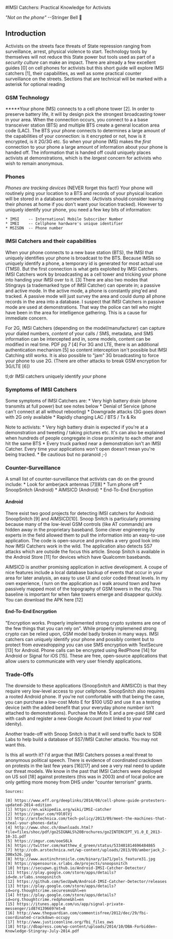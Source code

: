 
#IMSI Catchers: Practical Knowledge for Activists 


_"Not on the phone"_   --Stringer Bell 
:no_mobile_phones:

## Introduction

Activists on the streets face threats of State repression ranging from surveillance, arrest, physical violence to start. Technology tools by themselves will not reduce this State power but tools used as part of a _security culture_ can make an impact.  There are already a few excellent guides [0] on cell phones for activists but this short guide will explore IMSI catchers [1], their capabilities, as well as some practical counter surveillance on the streets. Sections that are technical will be marked with a asterisk for optional reading

### GSM Technology

*****Your phone (MS) connects to a cell phone tower [2]. In order to preserve battery life, it will by design pick the strongest broadcasting tower in your area. When the connection occurs, you connect to a a base transceiver station (BTS) and multiple BTS create a general location area code (LAC).  The BTS your phone connects to determines a large amount of the capabilities of your connection: is it encrypted or not, how is it encrypted, is it 2G/3G etc. So when your phone (MS) makes the _first_ connection to your phone a large amount of information about your phone is handed off.  The information that is handed off could uniquely places activists at demonstrations, which is the _largest_ concern for activists who wish to remain anonymous.

### Phones

_Phones_ _are_ _tracking_ _devices_ (NEVER forget this fact!) Your phone will routinely ping your location to a BTS and records of your physical location will be stored in a database somewhere. (Activists should consider leaving their phones at home if you don't want your location tracked). However to uniquely identify your phone, you need a few key bits of information:
	
	* IMSI    -- International Mobile Subscriber Number
	* IMEI    -- Cellphone hardware's unique identifier
	* MSISDN  -- Phone number 

### IMSI Catchers and their capabilities

When your phone connects to a new base station (BTS), the IMSI that uniquely identifies your phone is broadcast to the BTS. Because IMSIs so uniquely identify a phone, a temporary id is generated for most actual use (TMSI).  But the first connection is what gets exploited by IMSI Catchers. IMSI Catchers work by broadcasting as a cell tower and tricking your phone into handing your IMSI over to it. [3] There are also two modes that Stingrays (a trademarked type of IMSI Catcher) can operate in; a passive and active mode. In the active mode, a phone is constantly ping'ed and tracked. A passive mode will just survey the area and could dump all phone records in the area into a database. I suspect that IMSI Catchers in passive mode are used at demonstrations. That way the police can tell *who* might have been in the area for intelligence gathering. This is a cause for immediate concern. 

For 2G, IMSI Catchers (depending on the model/manufacturer) can capture your dialed numbers, _content_ of your calls / SMS, metadata, and SMS information can be intercepted and in, some models, content can be modified in real time. PDF pg 7 [4] For 3G and LTE, there is an additional authentication mechanism [5] so content interception isn't possible but IMSI Catching still works. It is also possible to "jam" 3G broadcasting to force your phone to use 2G. (There are other attacks to break GSM encryption for 3G/LTE [6])

tl;dr IMSI catchers uniquely identify *your* phone 

### Symptoms of IMSI Catchers

Some symptoms of IMSI Catchers are: 
	* Very high battery drain (phone transmits at full power) but see notes below
	* Denial of Service (phone can't connect at all without rebooting)
	* Downgrade attacks (3G goes down with 2G only available
	* Rapidly changing LAC / BTS / Tx & Rx

Note to activists:
	* Very high battery drain is expected if you're at a demonstration and tweeting / taking pictures etc. It's can also be explained when hundreds of people congregate in close proximity to each other and hit the same BTS
	* Every truck parked near a demonstration isn't an IMSI Catcher. Every time your applications won't open doesn't mean you're being tracked.
	* Be cautious but no paranoid ;-)

### Counter-Surveillance

A small list of counter-surveillance that activists can do on the ground include: 
	* Look for amberjack antennas [7][8] 
	* Turn phone off
	* SnoopSnitch (Android)
	* AIMSICD (Android)
	* End-To-End Encryption

#### Android 

There exist two good projects for detecting IMSI catchers for Android: SnoopSnitch [9] and AIMSICD[10]. Snoop Snitch is particularly promising because many of the low-level GSM controls (like AT commands) are hidden away in the proprietary baseband. Some clever engineering by experts in the field allowed them to pull the information into an easy-to-use application.  The code is open-source and provides a very good look into how IMSI Catchers work in the wild. The application also detects SS7 attacks which are outside the focus this article. Snoop Snitch is available in the Android Store [11] for devices which have Qualcomm basebands.

AIMSICD is another promising application in active development. A coupe of nice features include a local database backup of events that occur in your area for later analysis, an easy to use UI and color coded threat levels. In my own experience, I turn on the application as I walk around town and have passively mapped most of the topography of GSM towers in the city. This baseline is important for when fake towers emerge and disappear quickly. You can download the APK here [12]

#### End-To-End Encryption

"Encryption works. Properly implemented strong crypto systems are one of the few things that you can rely on". While properly implemened strong crypto can be relied upon, GSM model badly broken in many ways. IMSI catchers can uniquely identify your phone and possibly content but to protect from _eavesdropping_ you can use SMS encryption with TextSecure [13] for Android. Phone calls can be encrypted using RedPhone [14] for Android or Signal for iOS [15]. These are free, open-source applications that allow users to communicate with very user friendly applications. 

### Trade-Offs

The downside to these applications (SnoopSnitch and AIMSICD) is that they require very low-level access to your cellphone. SnoopSnitch also requires a rooted Android phone.  If you're not comfortable with that being the case, you can purchase a low-cost Moto E for $100 USD and use it as a testing device (with the added benefit that your everyday phone number isn't attached to demonstrations). Purchase the Moto E and a pre-paid SIM card with cash and register a new Google Account (not linked to your *real* idenity). 

Another trade-off with Snoop Snitch is that it will send traffic back to SDR Labs to help build a database of SS7/IMSI Catcher attacks. You may not want this.  

Is this all worth it? I'd argue that IMSI Catchers posses a real threat to anonymous political speech. There is evidence of coordinated crackdown on protests in the last few years [16][17] and see a very real need to update our threat models. We know in the past that IMSI Catchers were deployed on US soil [18] against protesters (this was in 2003) and of local police are only getting more money from DHS under "counter terrorism" grants.

```
Sources:

[0] https://www.eff.org/deeplinks/2014/08/cell-phone-guide-protesters-updated-2014-edition
[1] https://en.wikipedia.org/wiki/IMSI-catcher
[2] https://imgur.com/YOl0lVj
[3] http://arstechnica.com/tech-policy/2013/09/meet-the-machines-that-steal-your-phones-data/	
[4] http://www.shoc.ch/downloads.html?file=files/shoc/pdf/go2SIGNALS%20Brochures/go2INTERCEPT_V1.0_E_2013-10-31.pdf 
[5] https://imgur.com/ooeS6Lk
[6] https://twitter.com/matthew_d_green/status/533401814696484865
[7] http://cdn.arstechnica.net/wp-content/uploads/2013/09/amberjack_2-300x526.jpg
[8] http://www.austinchronicle.com/binary/1a71/pols_feature31.jpg
[9] https://opensource.srlabs.de/projects/snoopsnitch
[10] https://secupwn.github.io/Android-IMSI-Catcher-Detector/
[11] https://play.google.com/store/apps/details?id=de.srlabs.snoopsnitch
[12] https://github.com/SecUpwN/Android-IMSI-Catcher-Detector/releases
[13] https://play.google.com/store/apps/details?id=org.thoughtcrime.securesms&hl=en
[14] https://play.google.com/store/apps/details?id=org.thoughtcrime.redphone&hl=en
[15] https://itunes.apple.com/us/app/signal-private-messenger/id874139669?mt=8
[16] http://www.theguardian.com/commentisfree/2012/dec/29/fbi-coordinated-crackdown-occupy
[17] http://www.justiceonline.org/fbi_files_ows
[18] http://dbapress.com/wp-content/uploads/2014/10/DBA-Forbidden-Knowledge-Stingray-July-2014.pdf
```

